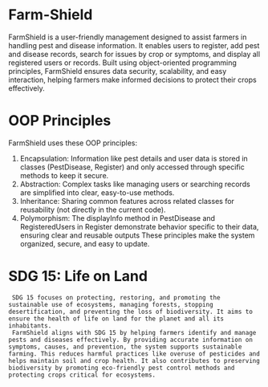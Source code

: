 # Farm-Shield
   FarmShield is a user-friendly management designed to assist farmers in handling pest and disease information. It enables users to register, add pest and disease records, search for issues by crop or symptoms, and display all registered users or records. Built using object-oriented programming principles, FarmShield ensures data security, scalability, and easy interaction, helping farmers make informed decisions to protect their crops effectively.
# OOP Principles
FarmShield uses these OOP principles:
1. Encapsulation: Information like pest details and user data is stored in classes (PestDisease, Register) and only accessed through specific methods to keep it secure.
2. Abstraction: Complex tasks like managing users or searching records are simplified into clear, easy-to-use methods.
3. Inheritance: Sharing common features across related classes for reusability (not directly in the current code).
4. Polymorphism: The displayInfo method in PestDisease and RegisteredUsers in Register demonstrate behavior specific to their data, ensuring clear and reusable outputs
These principles make the system organized, secure, and easy to update.
# SDG 15: Life on Land
     SDG 15 focuses on protecting, restoring, and promoting the sustainable use of ecosystems, managing forests, stopping desertification, and preventing the loss of biodiversity. It aims to ensure the health of life on land for the planet and all its inhabitants.
     FarmShield aligns with SDG 15 by helping farmers identify and manage pests and diseases effectively. By providing accurate information on symptoms, causes, and prevention, the system supports sustainable farming. This reduces harmful practices like overuse of pesticides and helps maintain soil and crop health. It also contributes to preserving biodiversity by promoting eco-friendly pest control methods and protecting crops critical for ecosystems.
